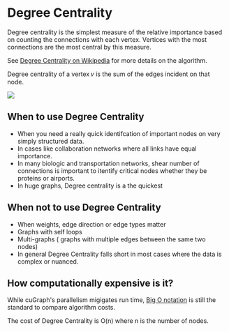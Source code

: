 # Degree Centrality
Degree centrality is the simplest measure of the relative importance based on counting the connections with each vertex. Vertices with the most connections are the most central by this measure.

See [Degree Centrality on Wikipedia](https://en.wikipedia.org/wiki/Degree_centrality) for more details on the algorithm.

Degree centrality of a vertex 𝑣 is the sum of the edges incident on that node.

<img src="https://wikimedia.org/api/rest_v1/media/math/render/svg/62c50cbf5f6cbe0842fe58fca63deb0f0772a829" />

## When to use Degree Centrality
* When you need a really quick identifcation of important nodes on very simply structured data.
* In cases like collaboration networks where all links have equal importance.
* In many biologic and transportation networks, shear number of connections is important to itentify critical nodes whether they be proteins or airports.
* In huge graphs, Degree centrality is a the quickest 

## When not to use Degree Centrality
* When weights, edge direction or edge types matter
* Graphs with self loops
* Multi-graphs ( graphs with multiple edges between the same two nodes)
* In general Degree Centrality falls short in most cases where the data is complex or nuanced.

## How computationally expensive is it?
While cuGraph's parallelism migigates run time, [Big O notation](https://en.wikipedia.org/wiki/Big_O_notation) is still the standard to compare algorithm costs.

The cost of Degree Centrality is O(n) where n is the number of nodes.